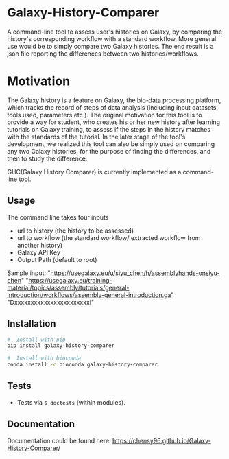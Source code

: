 # Galaxy-History-Comparer

A command-line tool to assess user's histories on Galaxy, by comparing the history's corresponding workflow with a standard workflow. 
More general use would be to simply compare two Galaxy histories.
The end result is a json file reporting the differences between two histories/workflows.

# Motivation
The Galaxy history is a feature on Galaxy, the bio-data processing platform, which tracks the record of steps of data
analysis (including input datasets, tools used, parameters etc.). The original motivation for this tool is to provide a 
way for student, who creates his or her new history after learning tutorials on Galaxy training, to assess if the steps
in the history matches with the standards of the tutorial. In the later stage of the tool's development, we realized this
tool can also be simply used on comparing any two Galaxy histories, for the purpose of finding the differences, and then
to study the difference. 
 
GHC(Galaxy History Comparer) is currently implemented as a command-line tool.

Usage
-----
The command line takes four inputs
- url to history (the history to be assessed)
- url to workflow (the standard workflow/ extracted workflow from another history)
- Galaxy API Key
- Output Path (default to root)

Sample input: "https://usegalaxy.eu/u/siyu_chen/h/assemblyhands-onsiyu-chen" 
"https://usegalaxy.eu/training-material/topics/assembly/tutorials/general-introduction/workflows/assembly-general-introduction.ga" 
"Dxxxxxxxxxxxxxxxxxxxxxxxl"

Installation
-----

```bash
#  Install with pip
pip install galaxy-history-comparer

#  Install with bioconda
conda install -c bioconda galaxy-history-comparer
```

Tests
-----

-   Tests via `$ doctests` (within modules).


Documentation
--------------
Documentation could be found here: https://chensy96.github.io/Galaxy-History-Comparer/

